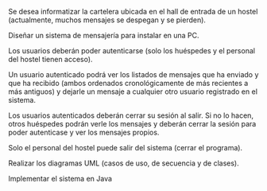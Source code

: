 Se desea informatizar la cartelera ubicada en el hall de entrada de un hostel (actualmente, muchos mensajes se despegan y se pierden).

Diseñar un sistema de mensajería para instalar en una PC.

Los usuarios deberán poder autenticarse (solo los huéspedes y el personal del hostel tienen acceso).

Un usuario autenticado podrá ver los listados de mensajes que ha enviado y que ha recibido (ambos ordenados cronológicamente de más recientes a más antiguos) y dejarle un mensaje a cualquier otro usuario registrado en el sistema.

Los usuarios autenticados deberán cerrar su sesión al salir. Si no lo hacen, otros huéspedes podrán verle los mensajes y deberán cerrar la sesión para poder autenticase y ver los mensajes propios.

Solo el personal del hostel puede salir del sistema (cerrar el programa).

Realizar los diagramas UML (casos de uso, de secuencia y de clases).

Implementar el sistema en Java